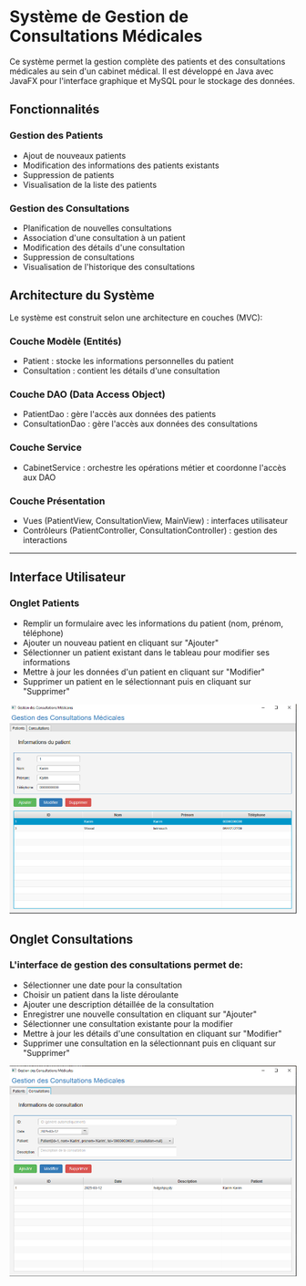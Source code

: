 # Système de Gestion de Consultations Médicales
Ce système permet la gestion complète des patients et des consultations médicales au sein d'un cabinet médical. Il est développé en Java avec JavaFX pour l'interface graphique et MySQL pour le stockage des données.

## Fonctionnalités
### Gestion des Patients

* Ajout de nouveaux patients
* Modification des informations des patients existants
* Suppression de patients
* Visualisation de la liste des patients

### Gestion des Consultations

* Planification de nouvelles consultations
* Association d'une consultation à un patient
* Modification des détails d'une consultation
* Suppression de consultations
* Visualisation de l'historique des consultations

## Architecture du Système
Le système est construit selon une architecture en couches (MVC):

### Couche Modèle (Entités)

* Patient : stocke les informations personnelles du patient
* Consultation : contient les détails d'une consultation


### Couche DAO (Data Access Object)

* PatientDao : gère l'accès aux données des patients
* ConsultationDao : gère l'accès aux données des consultations


### Couche Service

* CabinetService : orchestre les opérations métier et coordonne l'accès aux DAO


### Couche Présentation

* Vues (PatientView, ConsultationView, MainView) : interfaces utilisateur
* Contrôleurs (PatientController, ConsultationController) : gestion des interactions

**********************************************************************************************************************

## Interface Utilisateur
### Onglet Patients
* Remplir un formulaire avec les informations du patient (nom, prénom, téléphone)
* Ajouter un nouveau patient en cliquant sur "Ajouter"
* Sélectionner un patient existant dans le tableau pour modifier ses informations
* Mettre à jour les données d'un patient en cliquant sur "Modifier"
* Supprimer un patient en le sélectionnant puis en cliquant sur "Supprimer"

![Capture d'écran de l'application](./images/Capture1.png)

## Onglet Consultations
### L'interface de gestion des consultations permet de:

* Sélectionner une date pour la consultation
* Choisir un patient dans la liste déroulante
* Ajouter une description détaillée de la consultation
* Enregistrer une nouvelle consultation en cliquant sur "Ajouter"
* Sélectionner une consultation existante pour la modifier
* Mettre à jour les détails d'une consultation en cliquant sur "Modifier"
* Supprimer une consultation en la sélectionnant puis en cliquant sur "Supprimer"

![Capture d'écran de l'application](./images/Capture2.png)

